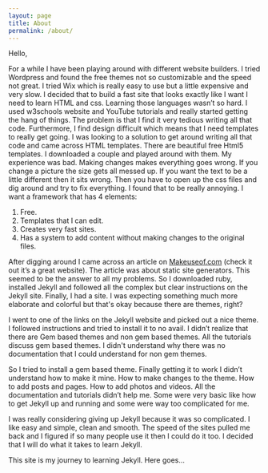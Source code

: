```yaml
---
layout: page
title: About
permalink: /about/
---
```


Hello,

For a while I have been playing around with different website builders. I tried Wordpress and found the free themes not so customizable and the speed not great. I tried Wix which is really easy to use but a little expensive and very slow. 
I decided that to build a fast site that looks exactly like I want I need to learn HTML and css. Learning those languages wasn’t so hard. I used w3schools website and YouTube tutorials and really started getting the hang of things.  The problem is that I find it very tedious writing all that code.  Furthermore, I find design difficult which means that I need templates to really get going.
I was looking to a solution to get around writing all that code and came across HTML templates. There are beautiful free Html5 templates. I downloaded a couple and played around with them. My experience was bad. Making changes makes everything goes wrong. If you change a picture the size gets all messed up. If you want the text to be a little different then it sits wrong. Then you have to open up the css files and dig around and try to fix everything. I found that to be really annoying.
I want a framework that has 4 elements:
1. Free.
2. Templates that I can edit.
3. Creates very fast sites.
4. Has a system to add content without making changes to the original files.

<p>After digging around I came across an article on <a href="https://www.makeuseof.com/">Makeuseof.com</a> (check it out it’s a great website).
The article was about static site generators. This seemed to be the answer to all my problems.
So I downloaded ruby, installed Jekyll and followed all the complex but clear instructions on the Jekyll site. Finally, I had a site. I was expecting something much more elaborate and colorful but that's okay because there are themes, right?</p>
<p>
I went to one of the links on the Jekyll website and picked out a nice theme. I followed instructions and tried to install it to no avail. I didn’t realize that there are Gem based themes and non gem based themes. All the tutorials discuss gem based themes. I didn't understand why there was no documentation that I could understand for non gem themes.</p>
So I tried to install a gem based theme. Finally getting it to work I didn’t understand how to make it mine. How to make changes to the theme. How to add posts and pages. How to add photos and videos. All the documentation and tutorials didn’t help me. Some were very basic like how to get Jekyll up and running and some were way too complicated for me.

<p>I was really considering giving up Jekyll because it was so complicated. I like easy and simple, clean and smooth.
The speed of the sites pulled me back and  I figured if so many people use it then I could do it too. I decided that I will do what it takes to learn Jekyll.</p> 
This site is my journey to learning Jekyll. Here goes...
